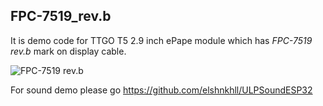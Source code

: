 ## FPC-7519_rev.b
It is demo code for TTGO T5 2.9 inch ePape module which has *FPC-7519 rev.b* mark on display cable.


![FPC-7519 rev.b](FPC-7419_rev.b.jpeg)

For sound demo please go https://github.com/elshnkhll/ULPSoundESP32
